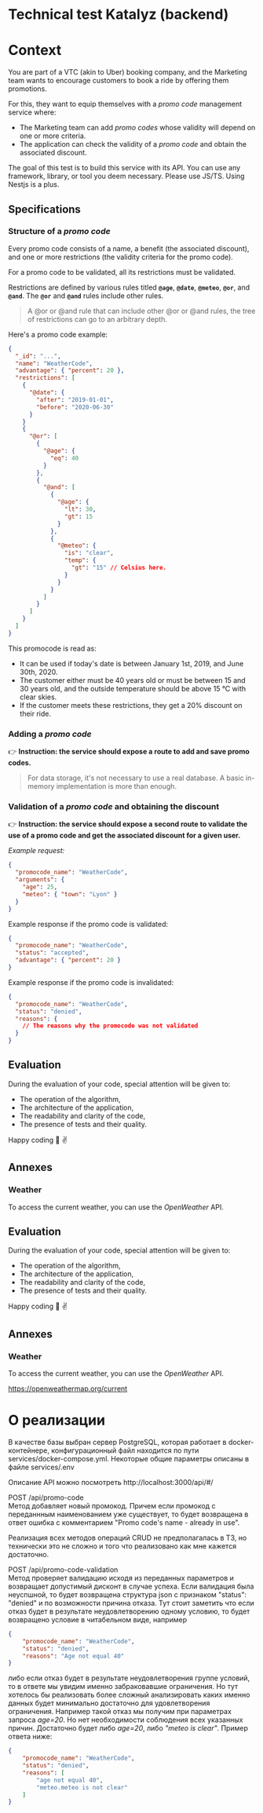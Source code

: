 # Technical test Katalyz (backend)

# **Context**

You are part of a VTC (akin to Uber) booking company, and the Marketing team wants to encourage customers to book a ride by offering them promotions.

For this, they want to equip themselves with a *promo code* management service where:

- The Marketing team can add *promo codes* whose validity will depend on one or more criteria.
- The application can check the validity of a *promo code* and obtain the associated discount.

The goal of this test is to build this service with its API. You can use any framework, library, or tool you deem necessary. Please use JS/TS. Using Nestjs is a plus.

## **Specifications**

### **Structure of a *promo code***

Every promo code consists of a name, a benefit (the associated discount), and one or more restrictions (the validity criteria for the promo code).

For a promo code to be validated, all its restrictions must be validated.

Restrictions are defined by various rules titled **`@age`**, **`@date`**, **`@meteo`**, **`@or`**, and **`@and`**. The **`@or`** and **`@and`** rules include other rules.

> A @or or @and rule that can include other @or or @and rules, the tree of restrictions can go to an arbitrary depth.
> 

Here's a promo code example:

```json
{
  "_id": "...",
  "name": "WeatherCode",
  "advantage": { "percent": 20 },
  "restrictions": [
    {
      "@date": {
        "after": "2019-01-01",
        "before": "2020-06-30"
      }
    }
    {
      "@or": [
        {
          "@age": {
            "eq": 40
          }
        },
        {
          "@and": [
            {
              "@age": {
                "lt": 30,
                "gt": 15
              }
            },
            {
              "@meteo": {
                "is": "clear",
                "temp": {
                  "gt": "15" // Celsius here.
                }
              }
            }
          ]
        }
      ]
    }
  ]
}
```

This promocode is read as:

- It can be used if today's date is between January 1st, 2019, and June 30th, 2020.
- The customer either must be 40 years old or must be between 15 and 30 years old, and the outside temperature should be above 15 °C with clear skies.
- If the customer meets these restrictions, they get a 20% discount on their ride.

### **Adding a *promo code***

👉 **Instruction: the service should expose a route to add and save promo codes.**

> For data storage, it's not necessary to use a real database. A basic in-memory implementation is more than enough.
> 

### **Validation of a *promo code* and obtaining the discount**

👉 **Instruction: the service should expose a second route to validate the use of a promo code and get the associated discount for a given user.**

*Example request:*
```json
{
  "promocode_name": "WeatherCode",
  "arguments": {
    "age": 25,
    "meteo": { "town": "Lyon" }
  }
}
```
Example response if the promo code is validated:
```json
{
  "promocode_name": "WeatherCode",
  "status": "accepted",
  "advantage": { "percent": 20 }
}
```
Example response if the promo code is invalidated:
```json
{
  "promocode_name": "WeatherCode",
  "status": "denied",
  "reasons": {
    // The reasons why the promocode was not validated
  }
}
```


## **Evaluation**

During the evaluation of your code, special attention will be given to:

- The operation of the algorithm,
- The architecture of the application,
- The readability and clarity of the code,
- The presence of tests and their quality.

Happy coding 💪 ✌️

## **Annexes**

### **Weather**

To access the current weather, you can use the *OpenWeather* API.
## **Evaluation**

During the evaluation of your code, special attention will be given to:

- The operation of the algorithm,
- The architecture of the application,
- The readability and clarity of the code,
- The presence of tests and their quality.

Happy coding 💪 ✌️

## **Annexes**

### **Weather**

To access the current weather, you can use the *OpenWeather* API.

https://openweathermap.org/current

# О реализации

В качестве базы выбран сервер PostgreSQL, которая работает в docker-контейнере, конфигурационный файл находится по пути services/docker-compose.yml. Некоторые общие параметры описаны в файле services/.env

Описание API можно посмотреть http://localhost:3000/api/#/

POST /api/promo-code
<br>Метод добавляет новый промокод. Причем если промокод с переданнным наименованием уже существует, то будет возвращена в ответ ошибка с комментарием "Promo code's name - already in use".

Реализация всех методов операций CRUD не предполагалась в ТЗ, но технически это не сложно и того что реализовано как мне кажется достаточно.

POST /api/promo-code-validation
<br>Метод проверяет валидацию исходя из переданных параметров и возвращает допустимый дисконт в случае успеха. Если валидация была неуспшной, то будет возвращена структура json с признаком "status": "denied" и по возможности причина отказа. Тут стоит заметить что если отказ будет в результате неудовлетворению одному условию, то будет возвращено условие в читабельном виде, например
```json
{
    "promocode_name": "WeatherCode",
    "status": "denied",
    "reasons": "Age not equal 40"
}
```
либо если отказ будет в результате неудовлетворения группе условий, то в ответе мы увидим именно забраковавшие ограничения. Но тут хотелось бы реализовать более сложный анализировать каких именно данных будет минимально достаточно для удовлетворения ограничения. Например такой отказ мы получим при параметрах запроса *age=20*. Но нет необходимости соблюдения всех указанных причин. Достаточно будет либо *age=20*, либо *"meteo is clear"*. Пример ответа ниже:
```json
{
    "promocode_name": "WeatherCode",
    "status": "denied",
    "reasons": [
        "age not equal 40",
        "meteo.meteo is not clear"
    ]
}
```
